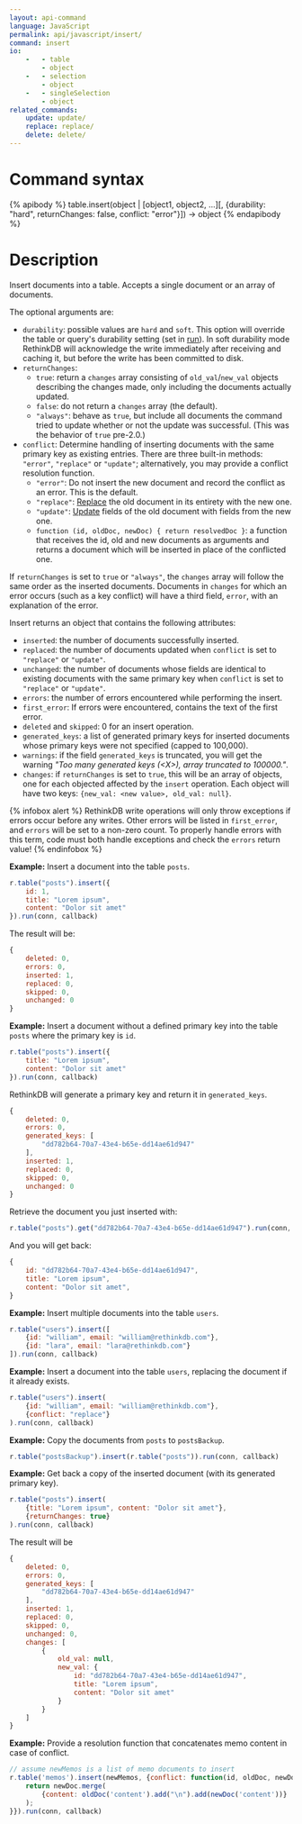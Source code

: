 ```yaml
---
layout: api-command
language: JavaScript
permalink: api/javascript/insert/
command: insert
io:
    -   - table
        - object
    -   - selection
        - object
    -   - singleSelection
        - object
related_commands:
    update: update/
    replace: replace/
    delete: delete/
---
```


# Command syntax #

{% apibody %}
table.insert(object | [object1, object2, ...][, {durability: "hard", returnChanges: false, conflict: "error"}]) &rarr; object
{% endapibody %}

# Description #

Insert documents into a table. Accepts a single document or an array of
documents.

The optional arguments are:

- `durability`: possible values are `hard` and `soft`. This option will override the table or query's durability setting (set in [run](/api/javascript/run/)). In soft durability mode RethinkDB will acknowledge the write immediately after receiving and caching it, but before the write has been committed to disk.
- `returnChanges`:
    - `true`: return a `changes` array consisting of `old_val`/`new_val` objects describing the changes made, only including the documents actually updated.
    - `false`: do not return a `changes` array (the default).
    - `"always"`: behave as `true`, but include all documents the command tried to update whether or not the update was successful. (This was the behavior of `true` pre-2.0.)
- `conflict`: Determine handling of inserting documents with the same primary key as existing entries. There are three built-in methods: `"error"`, `"replace"` or `"update"`; alternatively, you may provide a conflict resolution function.
    - `"error"`: Do not insert the new document and record the conflict as an error. This is the default.
    - `"replace"`: [Replace](/api/javascript/replace/) the old document in its entirety with the new one.
    - `"update"`: [Update](/api/javascript/update/) fields of the old document with fields from the new one.
    - `function (id, oldDoc, newDoc) { return resolvedDoc }`: a function that receives the id, old and new documents as arguments and returns a document which will be inserted in place of the conflicted one.

If `returnChanges` is set to `true` or `"always"`, the `changes` array will follow the same order as the inserted documents. Documents in `changes` for which an error occurs (such as a key conflict) will have a third field, `error`, with an explanation of the error.

Insert returns an object that contains the following attributes:

- `inserted`: the number of documents successfully inserted.
- `replaced`: the number of documents updated when `conflict` is set to `"replace"` or `"update"`.
- `unchanged`: the number of documents whose fields are identical to existing documents with the same primary key when `conflict` is set to `"replace"` or `"update"`.
- `errors`: the number of errors encountered while performing the insert.
- `first_error`: If errors were encountered, contains the text of the first error.
- `deleted` and `skipped`: 0 for an insert operation.
- `generated_keys`: a list of generated primary keys for inserted documents whose primary keys were not specified (capped to 100,000).
- `warnings`: if the field `generated_keys` is truncated, you will get the warning _"Too many generated keys (&lt;X&gt;), array truncated to 100000."_.
- `changes`: if `returnChanges` is set to `true`, this will be an array of objects, one for each objected affected by the `insert` operation. Each object will have two keys: `{new_val: <new value>, old_val: null}`.

{% infobox alert %}
RethinkDB write operations will only throw exceptions if errors occur before any writes. Other errors will be listed in `first_error`, and `errors` will be set to a non-zero count. To properly handle errors with this term, code must both handle exceptions and check the `errors` return value!
{% endinfobox %}

__Example:__ Insert a document into the table `posts`.

```js
r.table("posts").insert({
    id: 1,
    title: "Lorem ipsum",
    content: "Dolor sit amet"
}).run(conn, callback)
```

<!-- stop -->

The result will be:

```js
{
    deleted: 0,
    errors: 0,
    inserted: 1,
    replaced: 0,
    skipped: 0,
    unchanged: 0
}
```


__Example:__ Insert a document without a defined primary key into the table `posts` where the
primary key is `id`.

```js
r.table("posts").insert({
    title: "Lorem ipsum",
    content: "Dolor sit amet"
}).run(conn, callback)
```

RethinkDB will generate a primary key and return it in `generated_keys`.

```js
{
    deleted: 0,
    errors: 0,
    generated_keys: [
        "dd782b64-70a7-43e4-b65e-dd14ae61d947"
    ],
    inserted: 1,
    replaced: 0,
    skipped: 0,
    unchanged: 0
}
```

Retrieve the document you just inserted with:

```js
r.table("posts").get("dd782b64-70a7-43e4-b65e-dd14ae61d947").run(conn, callback)
```

And you will get back:

```js
{
    id: "dd782b64-70a7-43e4-b65e-dd14ae61d947",
    title: "Lorem ipsum",
    content: "Dolor sit amet",
}
```


__Example:__ Insert multiple documents into the table `users`.

```js
r.table("users").insert([
    {id: "william", email: "william@rethinkdb.com"},
    {id: "lara", email: "lara@rethinkdb.com"}
]).run(conn, callback)
```


__Example:__ Insert a document into the table `users`, replacing the document if it already exists.  

```js
r.table("users").insert(
    {id: "william", email: "william@rethinkdb.com"},
    {conflict: "replace"}
).run(conn, callback)
```

__Example:__ Copy the documents from `posts` to `postsBackup`.

```js
r.table("postsBackup").insert(r.table("posts")).run(conn, callback)
```


__Example:__ Get back a copy of the inserted document (with its generated primary key).

```js
r.table("posts").insert(
    {title: "Lorem ipsum", content: "Dolor sit amet"},
    {returnChanges: true}
).run(conn, callback)
```

The result will be

```js
{
    deleted: 0,
    errors: 0,
    generated_keys: [
        "dd782b64-70a7-43e4-b65e-dd14ae61d947"
    ],
    inserted: 1,
    replaced: 0,
    skipped: 0,
    unchanged: 0,
    changes: [
        {
            old_val: null,
            new_val: {
                id: "dd782b64-70a7-43e4-b65e-dd14ae61d947",
                title: "Lorem ipsum",
                content: "Dolor sit amet"
            }
        }
    ]
}
```

__Example:__ Provide a resolution function that concatenates memo content in case of conflict.

```js
// assume newMemos is a list of memo documents to insert
r.table('memos').insert(newMemos, {conflict: function(id, oldDoc, newDoc) {
    return newDoc.merge(
        {content: oldDoc('content').add("\n").add(newDoc('content'))}
    );
}}).run(conn, callback)
```
